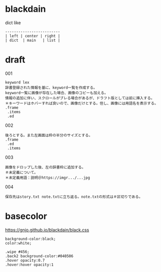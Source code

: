 # blackdain
dict like
```
-------------------------
| left | center | right |
| dict  | main   | list |
```
# draft
001
```
keyword lex
辞書登録された情報を基に、keyword一覧を作成する。
keyword一覧に画像が存在した場合、画像のコピーも加える。
情報の追加に伴い、スクロールがブレる場合があるが、ドラフト版としては前に挿入する。
＊キーワードはホバーすれば良いので、画像だけとする。但し、画像には用語名を表示する。
.frame
 .items
 .ed
```
002
```
後ろとする。また左画面は枠の半分のサイズとする。
.frame
 .ed
 .items
```
003 
```
画像をドロップした後、左の辞書枠に追加する。
＃未定義について。
＊未定義用語：説明＠https://imgr.../...jpg
```
004
```
保存先はstory.txt note.txtに立ち返る。note.txtの形式は＃区切りである。
```
# basecolor
https://gnjo.github.io/blackdain/black.css
```
background-color:black;
color:white;

.wipe #456;
.back2 background-color:#040506
.hover opacity:0.7
.hover:hover opacity:1
```
